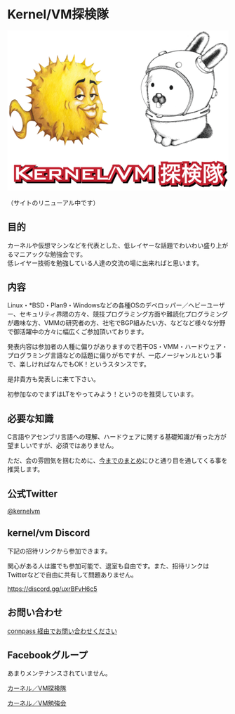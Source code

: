 # Kernel/VM探検隊

![Kernel/VM探検隊](./assets/kernelvm.png)

（サイトのリニューアル中です）

## 目的

カーネルや仮想マシンなどを代表とした、低レイヤーな話題でわいわい盛り上がるマニアックな勉強会です。\
低レイヤー技術を勉強している人達の交流の場に出来ればと思います。

## 内容

Linux・\*BSD・Plan9・Windowsなどの各種OSのデベロッパー／ヘビーユーザー、セキュリティ界隈の方々、競技プログラミング方面や難読化プログラミングが趣味な方、VMMの研究者の方、社宅でBGP組みたい方、などなど様々な分野で御活躍中の方々に幅広くご参加頂いております。

発表内容は参加者の人種に偏りがありますので若干OS・VMM・ハードウェア・プログラミング言語などの話題に偏りがちですが、一応ノージャンルという事で、楽しければなんでもOK！というスタンスです。

是非貴方も発表しに来て下さい。

初参加なのでまずはLTをやってみよう！というのを推奨しています。

## 必要な知識

C言語やアセンブリ言語への理解、ハードウェアに関する基礎知識が有った方が望ましいですが、必須ではありません。

ただ、会の雰囲気を掴むために、[今までのまとめ](#todo)にひと通り目を通してくる事を推奨します。

## 公式Twitter

[\@kernelvm](https://twitter.com/kernelvm)

## kernel/vm Discord

下記の招待リンクから参加できます。

関心がある人は誰でも参加可能で、退室も自由です。また、招待リンクはTwitterなどで自由に共有して問題ありません。

https://discord.gg/uxrBFvH6c5

## お問い合わせ

[connpass 経由でお問い合わせください](https://kernelvm.connpass.com/)

## Facebookグループ

あまりメンテナンスされていません。

[カーネル／VM探検隊](https://www.facebook.com/groups/344405922308688/648277151921562/)

[カーネル／VM勉強会](https://www.facebook.com/groups/397488786977785/)
